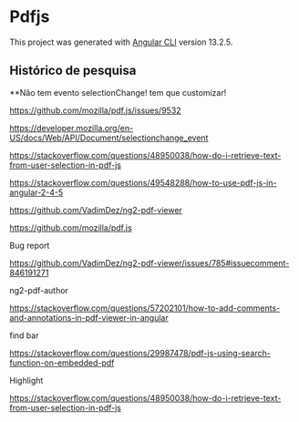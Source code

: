 # Pdfjs

This project was generated with [Angular CLI](https://github.com/angular/angular-cli) version 13.2.5.

## Histórico de pesquisa

**Não tem evento selectionChange! tem que customizar!

https://github.com/mozilla/pdf.js/issues/9532

https://developer.mozilla.org/en-US/docs/Web/API/Document/selectionchange_event

https://stackoverflow.com/questions/48950038/how-do-i-retrieve-text-from-user-selection-in-pdf-js

https://stackoverflow.com/questions/49548288/how-to-use-pdf-js-in-angular-2-4-5

https://github.com/VadimDez/ng2-pdf-viewer

https://github.com/mozilla/pdf.js

Bug report

https://github.com/VadimDez/ng2-pdf-viewer/issues/785#issuecomment-846191271

ng2-pdf-author

https://stackoverflow.com/questions/57202101/how-to-add-comments-and-annotations-in-pdf-viewer-in-angular

find bar

https://stackoverflow.com/questions/29987478/pdf-js-using-search-function-on-embedded-pdf

Highlight

https://stackoverflow.com/questions/48950038/how-do-i-retrieve-text-from-user-selection-in-pdf-js
